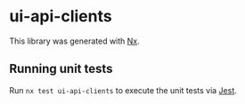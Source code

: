# ui-api-clients

This library was generated with [Nx](https://nx.dev).

## Running unit tests

Run `nx test ui-api-clients` to execute the unit tests via [Jest](https://jestjs.io).
